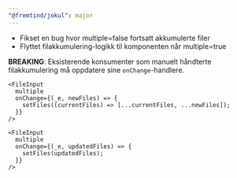 ```yaml
---
"@fremtind/jokul": major
---
```


- Fikset en bug hvor multiple=false fortsatt akkumulerte filer
- Flyttet filakkumulering-logikk til komponenten når multiple=true

**BREAKING**: Eksisterende konsumenter som manuelt håndterte filakkumulering må oppdatere sine `onChange`-handlere.

```tsx
<FileInput
  multiple
  onChange={(_e, newFiles) => {
    setFiles((currentFiles) => [...currentFiles, ...newFiles]);
  }}
/>
```

```tsx
<FileInput
  multiple
  onChange={(_e, updatedFiles) => {
    setFiles(updatedFiles);
  }}
/>
```
